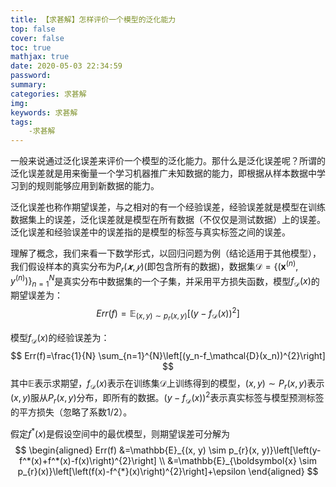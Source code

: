 ```yaml
---
title: 【求甚解】怎样评价一个模型的泛化能力
top: false
cover: false
toc: true
mathjax: true
date: 2020-05-03 22:34:59
password:
summary:
categories: 求甚解
img:
keywords: 求甚解
tags:
	-求甚解
---
```


一般来说通过泛化误差来评价一个模型的泛化能力。那什么是泛化误差呢？所谓的泛化误差就是用来衡量一个学习机器推广未知数据的能力，即根据从样本数据中学习到的规则能够应用到新数据的能力。

泛化误差也称作期望误差，与之相对的有一个经验误差，经验误差就是模型在训练数据集上的误差，泛化误差就是模型在所有数据（不仅仅是测试数据）上的误差。泛化误差和经验误差中的误差指的是模型的标签与真实标签之间的误差。

理解了概念，我们来看一下数学形式，以回归问题为例（结论适用于其他模型），我们假设样本的真实分布为$P_r(𝒙,𝑦)$(即包含所有的数据)，数据集$\mathcal{D}=\left\{\left(\boldsymbol{x}^{(n)}, y^{(n)}\right)\right\}_{n=1}^{N}$是真实分布中数据集的一个子集，并采用平方损失函数，模型$f_\mathcal{D}(x)$的期望误差为：
$$
Err(f)=\mathbb{E}_{(x, y) \sim p_{r}(x, y)}\left[(y-f_\mathcal{D}(x))^{2}\right]
$$

模型$f_\mathcal{D}(x)$的经验误差为：
$$
Err(f)=\frac{1}{N} \sum_{n=1}^{N}\left[(y_n-f_\mathcal{D}(x_n))^{2}\right]
$$
其中$\mathbb{E}$表示求期望，$f_\mathcal{D}(x)$表示在训练集$\mathcal{D}$上训练得到的模型，$(x,y)\sim P_r(x,y)$表示$(x,y)$服从$P_r(x,y)$分布，即所有的数据。$(y-f_\mathcal{D}(x))^{2}$表示真实标签与模型预测标签的平方损失（忽略了系数1/2）。

假定$f^*(x)$是假设空间中的最优模型，则期望误差可分解为
$$
\begin{aligned}
Err(f) &=\mathbb{E}_{(x, y) \sim p_{r}(x, y)}\left[\left(y-f^*(x)+f^*(x)-f(x)\right)^{2}\right] \\
&=\mathbb{E}_{\boldsymbol{x} \sim p_{r}(x)}\left[\left(f(x)-f^{*}(x)\right)^{2}\right]+\epsilon
\end{aligned}
$$




